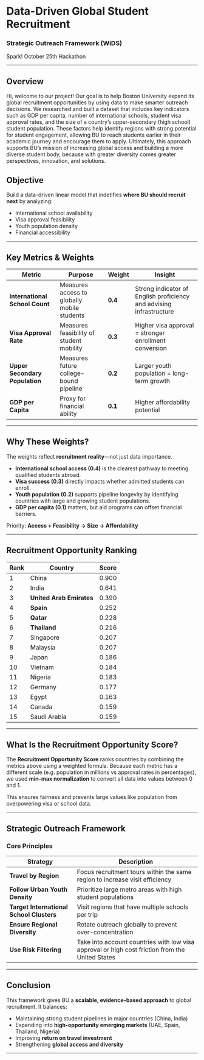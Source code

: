 # Data-Driven Global Student Recruitment
### Strategic Outreach Framework (WiDS)
Spark! October 25th Hackathon

---

## Overview 
Hi, welcome to our project! Our goal is to help Boston University expand its global recruitment opportunities by using data to make smarter outreach decisions. We researched and built a dataset that includes key indicators such as GDP per capita, number of international schools, student visa approval rates, and the size of a country’s upper-secondary (high school) student population. These factors help identify regions with strong potential for student engagement, allowing BU to reach students earlier in their academic journey and encourage them to apply. Ultimately, this approach supports BU’s mission of increasing global access and building a more diverse student body, because with greater diversity comes greater perspectives, innovation, and solutions.

## Objective 
Build a data-driven linear model that indetifies **where BU should recruit next** by analyzing: 
- International school availability  
- Visa approval feasibility  
- Youth population density  
- Financial accessibility
---

## Key Metrics & Weights

| Metric | Purpose | Weight | Insight |
|--------|---------|--------|---------|
| **International School Count** | Measures access to globally mobile students | **0.4** | Strong indicator of English proficiency and advising infrastructure |
| **Visa Approval Rate** | Measures feasibility of student mobility | **0.3** | Higher visa approval = stronger enrollment conversion |
| **Upper Secondary Population** | Measures future college-bound pipeline | **0.2** | Larger youth population = long-term growth |
| **GDP per Capita** | Proxy for financial ability | **0.1** | Higher affordability potential |

--- 

## Why These Weights?
The weights reflect **recruitment reality**—not just data importance.

- **International school access (0.4)** is the clearest pathway to meeting qualified students abroad.
- **Visa success (0.3)** directly impacts whether admitted students can enroll.
- **Youth population (0.2)** supports pipeline longevity by identifying countries with large and growing student populations.
- **GDP per capita (0.1)** matters, but aid programs can offset financial barriers.

Priority: **Access + Feasibility → Size → Affordability**

---
## Recruitment Opportunity Ranking
| Rank | Country | Score |
|------|---------|--------|
| 1 | China | 0.900 |
| 2 | India | 0.641 |
| 3 | **United Arab Emirates** | 0.390 |
| 4 | **Spain** | 0.252 |
| 5 | **Qatar** | 0.228 |
| 6 | **Thailand** | 0.216 |
| 7 | Singapore | 0.207 |
| 8 | Malaysia | 0.207 |
| 9 | Japan | 0.186 |
| 10 | Vietnam | 0.184 |
| 11 | Nigeria | 0.183 |
| 12 | Germany | 0.177 |
| 13 | Egypt | 0.163 |
| 14 | Canada | 0.159 |
| 15 | Saudi Arabia | 0.159 |

---
## What Is the Recruitment Opportunity Score?
The **Recruitment Opportunity Score** ranks countries by combining the metrics above using a weighted formula. Because each metric has a different scale (e.g. population in millions vs approval rates in percentages), we used **min–max normalization** to convert all data into values between 0 and 1.

This ensures fairness and prevents large values like population from overpowering visa or school data.

---

## Strategic Outreach Framework

### Core Principles
| Strategy | Description |
|----------|-------------|
| **Travel by Region** | Focus recruitment tours within the same region to increase visit efficiency |
| **Follow Urban Youth Density** | Prioritize large metro areas with high student populations |
| **Target International School Clusters** | Visit regions that have multiple schools per trip |
| **Ensure Regional Diversity** | Rotate outreach globally to prevent over-concentration |
| **Use Risk Filtering** | Take into account countries with low visa approval or high cost friction from the United States|

--- 
## Conclusion
This framework gives BU a **scalable, evidence-based approach** to global recruitment. It balances:

- Maintaining strong student pipelines in major countries (China, India)  
- Expanding into **high-opportunity emerging markets** (UAE, Spain, Thailand, Nigeria)  
- Improving **return on travel investment**  
- Strengthening **global access and diversity**  

---


